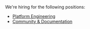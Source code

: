 We're hiring for the following positions:
- [Platform Engineering](/platform-engineer.md)
- [Community & Documentation](/community-docs.md)

